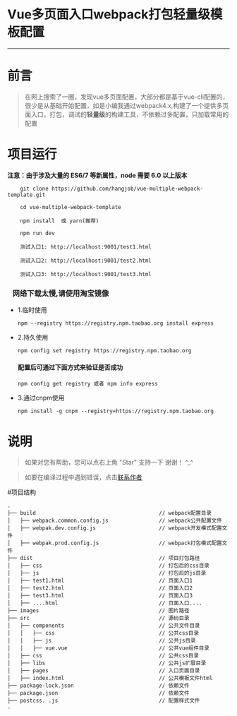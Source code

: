# Vue多页面入口webpack打包轻量级模板配置

------

# 前言

  > 在网上搜索了一圈，发现vue多页面配置，大部分都是基于vue-cli配置的，很少是从基础开始配置，如是小编我通过webpack4.x,构建了一个提供多页面入口，打包，调试的**轻量级**的构建工具，不依赖过多配置，只加载常用的配置


# 项目运行

  **注意：由于涉及大量的 ES6/7 等新属性，node 需要 6.0 以上版本**
    
```
    git clone https://github.com/hangjob/vue-multiple-webpack-template.git

    cd vue-multiple-webpack-template

    npm install  或 yarn(推荐)

    npm run dev

    测试入口1: http://localhost:9001/test1.html

    测试入口2: http://localhost:9001/test2.html

    测试入口3: http://localhost:9001/test3.html

```

### &nbsp;&nbsp;&nbsp;网络下载太慢,请使用淘宝镜像

* 1.临时使用

    ```
    npm --registry https://registry.npm.taobao.org install express

    ```
* 2.持久使用

    ```
    npm config set registry https://registry.npm.taobao.org
    
    ```
    #### 配置后可通过下面方式来验证是否成功 

    ```
    npm config get registry 或者 npm info express

    ```
* 3.通过cnpm使用

    ```
    npm install -g cnpm --registry=https://registry.npm.taobao.org
    ```

# 说明

>  如果对您有帮助，您可以点右上角 "Star" 支持一下 谢谢！ ^_^

>  如要在编译过程中遇到错误，点击[联系作者](https://www.vipbic.com/ourselves.html)

#项目结构
```
.
├── build                                       // webpack配置目录
│   ├── webpack.common.config.js                // webpack公共配置文件
│   ├── webpak.dev.config.js                    // webpack开发模式配置文件
│   ├── webpak.prod.config.js                   // webpack打包模式配置文件
├── dist                                        // 项目打包路径
│   ├── css                                     // 打包后的css目录
│   ├── js                                      // 打包后的js目录
│   ├── test1.html                              // 页面入口1
│   ├── test2.html                              // 页面入口2
│   ├── test3.html                              // 页面入口3
│   ├── ....html                                // 页面入口....
├── images                                      // 图片路径
├── src                                         // 源码目录
│   ├── components                              // 公共文件目录
│   │   ├── css                                 // 公共css目录
│   │   ├── js                                  // 公共js目录
│   │   ├── vue.vue                             // 公共vue组件目录
│   ├── css                                     // 公共css目录
│   ├── libs                                    // 公共js扩展目录
│   ├── pages                                   // 入口页面目录
│   ├── index.html                              // 公共模板文件html
├── package-lock.json                           // 依赖文件
├── package.json                                // 依赖文件
├── postcss. .js                                // 配置样式文件
.

```